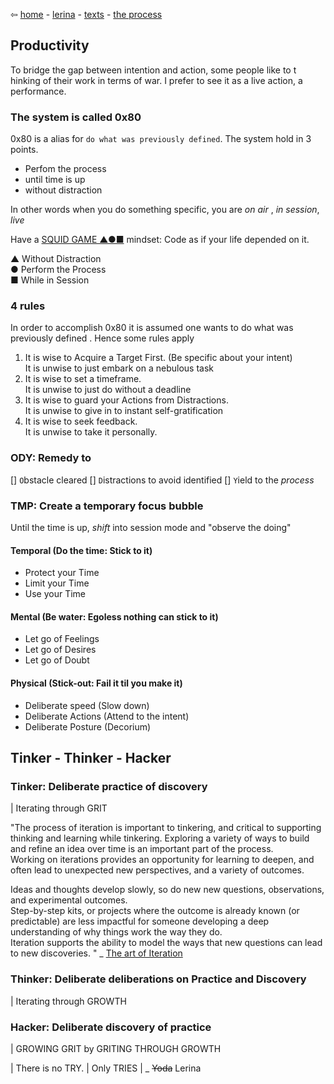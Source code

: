 ⇦ [home](../../../../index.html) - [lerina](../../index.html) - [texts](../index.html) - [the process](./index.html)

## Productivity
To bridge the gap between intention and action, some people like to t hinking 
of their work in terms of war. I prefer to see it as a live action, a performance.

### The system is called 0x80
0x80 is a alias for `do what was previously defined`.
The system hold in 3 points.
- Perfom the process
- until time is up
- without distraction

In other words when you do something specific, you are *on air* , *in session*, *live*  

Have a [SQUID GAME ▲●■](https://en.wikipedia.org/wiki/Squid_Game) mindset: Code as if your life depended on it.

▲ Without Distraction  
● Perform the Process  
■ While in Session  

### 4 rules
In order to accomplish 0x80 it is assumed one wants to do what was previously defined .
Hence some rules apply

1. It is wise to Acquire a Target First. (Be specific about your intent)  
It is unwise to just embark on a nebulous task
2. It is wise to set a timeframe.  
It is unwise to just do without a deadline
3. It is wise to guard your Actions from Distractions.  
It is unwise to give in to instant self-gratification
4. It is wise to seek feedback.  
It is unwise to take it personally.

### ODY: Remedy to 

[] `O`bstacle cleared
[] `D`istractions to avoid identified
[] `Y`ield to the *process*

### TMP: Create a temporary focus bubble

Until the time is up, *shift*  into session mode and "observe the doing"

#### Temporal (Do the time: Stick to it)

- Protect your Time
- Limit your Time
- Use your Time

#### Mental (Be water: Egoless nothing can stick to it)

- Let go of Feelings
- Let go of Desires
- Let go of Doubt

#### Physical (Stick-out: Fail it til you make it)

- Deliberate speed (Slow down)
- Deliberate Actions (Attend to the intent)
- Deliberate Posture (Decorium)

## Tinker - Thinker - Hacker

### Tinker: Deliberate practice of discovery

| Iterating through GRIT 

"The process of iteration is important to tinkering, and critical to supporting 
thinking and learning while tinkering. 
Exploring a variety of ways to build and refine an idea over time is an important 
part of the process.  
Working on iterations provides an opportunity for learning to deepen, 
and often lead to unexpected new perspectives, and a variety of outcomes.

Ideas and thoughts develop slowly, so do new new questions, observations, 
and experimental outcomes.  
Step-by-step kits, or projects where the outcome is already known (or predictable) 
are less impactful for someone developing a deep understanding of why things work 
the way they do.  
Iteration supports the ability to model the ways that new questions can lead 
to new discoveries. " 
_ [The art of Iteration](https://www.exploratorium.edu/tinkering/blog/2016/06/19/the-art-of-iteration)


### Thinker: Deliberate deliberations on Practice and Discovery

| Iterating through GROWTH

### Hacker: Deliberate discovery of practice

| GROWING GRIT by GRITING THROUGH GROWTH


| There is no TRY.
| Only TRIES
|         _ ~~Yoda~~ Lerina

